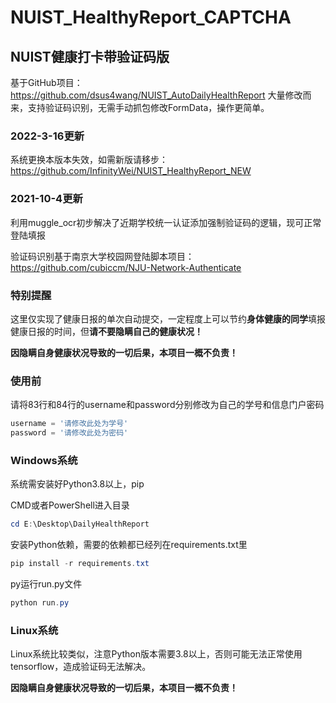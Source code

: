 # NUIST_HealthyReport_CAPTCHA
## NUIST健康打卡带验证码版

基于GitHub项目：https://github.com/dsus4wang/NUIST_AutoDailyHealthReport 大量修改而来，支持验证码识别，无需手动抓包修改FormData，操作更简单。

### 2022-3-16更新

系统更换本版本失效，如需新版请移步：https://github.com/InfinityWei/NUIST_HealthyReport_NEW

### 2021-10-4更新

利用muggle_ocr初步解决了近期学校统一认证添加强制验证码的逻辑，现可正常登陆填报

验证码识别基于南京大学校园网登陆脚本项目：https://github.com/cubiccm/NJU-Network-Authenticate

### 特别提醒

这里仅实现了健康日报的单次自动提交，一定程度上可以节约**身体健康的同学**填报健康日报的时间，但**请不要隐瞒自己的健康状况！**

**因隐瞒自身健康状况导致的一切后果，本项目一概不负责！**

### 使用前

请将83行和84行的username和password分别修改为自己的学号和信息门户密码

```python
username = '请修改此处为学号'
password = '请修改此处为密码'
```

### Windows系统

系统需安装好Python3.8以上，pip

CMD或者PowerShell进入目录

```powershell
cd E:\Desktop\DailyHealthReport
```

安装Python依赖，需要的依赖都已经列在requirements.txt里

```powershell
pip install -r requirements.txt
```

py运行run.py文件

```powershell
python run.py
```

### Linux系统

Linux系统比较类似，注意Python版本需要3.8以上，否则可能无法正常使用tensorflow，造成验证码无法解决。



**因隐瞒自身健康状况导致的一切后果，本项目一概不负责！**


